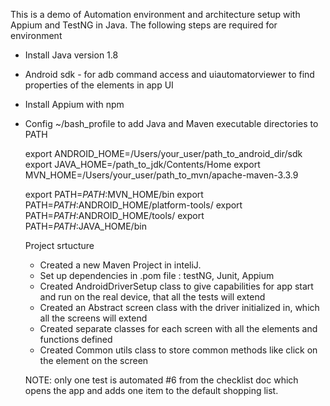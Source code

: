 This is a demo of Automation environment and architecture setup with Appium and TestNG in Java.
The following steps are required for environment 

- Install Java version 1.8
- Android sdk - for adb command access and uiautomatorviewer to find properties of the elements in app UI
- Install Appium with npm 
- Config ~/bash_profile to add Java and Maven executable directories to PATH

  export ANDROID_HOME=/Users/your_user/path_to_android_dir/sdk
  export JAVA_HOME=/path_to_jdk/Contents/Home
  export MVN_HOME=/Users/your_user/path_to_mvn/apache-maven-3.3.9

  export PATH=$PATH:$MVN_HOME/bin
  export PATH=$PATH:$ANDROID_HOME/platform-tools/
  export PATH=$PATH:$ANDROID_HOME/tools/
  export PATH=$PATH:$JAVA_HOME/bin
  
  Project srtucture
  
  - Created a new Maven Project in inteliJ.
  - Set up dependencies in .pom file : testNG, Junit, Appium
  - Created AndroidDriverSetup class to give capabilities for app start and run on the real device, that all the tests will extend
  - Created an Abstract screen class with the driver initialized in, which all the screens will extend
  - Created separate classes for each screen with all the elements and functions defined
  - Created Common utils class to store common methods like click on the element on the screen 
  
  NOTE: only one test is automated #6 from the checklist doc which opens the app and adds one item to the default shopping list.
  
  
  
